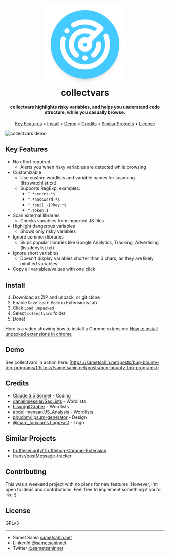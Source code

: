 <h1 align="center">
  <br>
  <a href="https://sametsahin.net/"><img src="/img/collectvars-256.png" alt="collectvars" width="256" height="256"></a>
  <br>
  collectvars
  <br>
</h1>

<h4 align="center">collectvars highlights risky variables, and helps you understand code structure, while you casually browse.</h4>

</p>

<p align="center">
  <a href="#key-features">Key Features</a> •
  <a href="#install">Install</a> •
  <a href="#demo">Demo</a> •
  <a href="#credits">Credits</a> •
  <a href="#similar-projects">Similar Projects</a> •
  <a href="#license">License</a>
</p>

![collectvars demo](/img/collectvars-demo.gif)

## Key Features

- No effort required
  - Alerts you when risky variables are detected while browsing
- Customizable
  - Use custom wordlists and variable names for scanning (list/watchlist.txt)
  - Supports RegExp, examples:
    - `^.*secret.*$`
    - `^.*password.*$`
    - `^.*api[_-]?key.*$`
    - `^.token.$`
- Scan external libraries
  - Checks variables from imported JS files
- Highlight dangerous variables
  - Shows only risky variables
- Ignore common libraries
  - Skips popular libraries like Google Analytics, Tracking, Advertising (list/denylist.txt)
- Ignore short variables
  - Doesn't display variables shorter than 3 chars, as they are likely minified variables
- Copy all variables/values with one click

## Install

1. Download as ZIP and unpack, or git clone
2. Enable `Developer Mode` in Extensions tab
3. Click `Load Unpacked`
4. Select `collectvars` folder
5. Done!

Here is a video showing how to install a Chrome extension:
[How to install unpacked extensions in chrome](https://www.youtube.com/watch?v=oswjtLwCUqg)

## Demo

See collectvars in action here:
[https://sametsahin.net/posts/bug-bounty-top-programs/](https://sametsahin.net/posts/bug-bounty-top-programs/)

## Credits

- [Claude 3.5 Sonnet](https://claude.ai/) - Coding
- [danielmiessler/SecLists](https://github.com/danielmiessler/SecLists) - Wordlists
- [hisxo/gitGraber](https://github.com/hisxo/gitGraber) - Wordlists
- [abdul-manaan/JS_Analysis](https://github.com/abdul-manaan/JS_Analysis) - Wordlists
- [phucbm/lipsum-generator](https://github.com/phucbm/lipsum-generator) - Design
- [@marc_louvion's LogoFast](https://logofa.st/) - Logo

## Similar Projects

- [trufflesecurity/Trufflehog-Chrome-Extension](https://github.com/trufflesecurity/Trufflehog-Chrome-Extension)
- [fransr/postMessage-tracker](https://github.com/fransr/postMessage-tracker)

## Contributing

This was a weekend project with no plans for new features. However, I'm open to ideas and contributions. Feel free to implement something if you'd like :)

## License

GPLv3

---

- Samet Sahin [sametsahin.net](https://sametsahin.net)
- LinkedIn [@sametsahinnet](https://www.linkedin.com/in/sametsahinnet)
- Twitter [@sametsahinnet](https://twitter.com/sametsahinnet)
